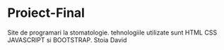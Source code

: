 # Proiect-Final
Site de programari la stomatologie. tehnologiile utilizate sunt HTML CSS JAVASCRIPT si BOOTSTRAP. Stoia David
